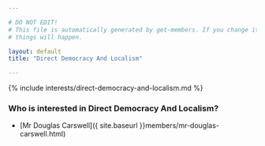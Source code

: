 ```yaml
---

# DO NOT EDIT!
# This file is automatically generated by get-members. If you change it, bad
# things will happen.

layout: default
title: "Direct Democracy And Localism"

---
```


{% include interests/direct-democracy-and-localism.md %}

### Who is interested in Direct Democracy And Localism?


* [Mr Douglas Carswell]({ site.baseurl }}members/mr-douglas-carswell.html)
